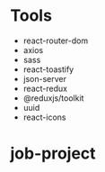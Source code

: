 # Tools

- react-router-dom
- axios
- sass
- react-toastify
- json-server
- react-redux
- @reduxjs/toolkit
- uuid
- react-icons
# job-project
